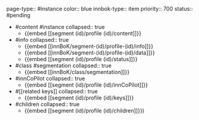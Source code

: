 page-type:: #instance
color:: blue
innbok-type:: item
priority:: 700
status:: #pending

- #content #instance
  collapsed:: true
	- {{embed [[segment (id)/profile (id)/content]]}}
- #info
  collapsed:: true
	- {{embed [[innBoK/segment-(id)/profile-(id)/info]]}}
	- {{embed [[innBoK/segment-(id)/profile-(id)/data]]}}
	- {{embed [[segment (id)/profile (id)/status]]}}
- #class #segmentation
  collapsed:: true
	- {{embed [[innBoK/class/segmentation]]}}
- #innCoPilot
  collapsed:: true
	- {{embed [[segment (id)/profile (id)/innCoPilot]]}}
- #[[related keys]]
  collapsed:: true
	- {{embed [[segment (id)/profile (id)/keys]]}}
- #children
  collapsed:: true
	- {{embed [[segment (id)/profile (id)/children]]}})


